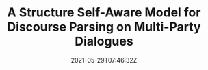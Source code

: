 ---
title: "A Structure Self-Aware Model for Discourse Parsing on Multi-Party Dialogues"
authors:
- Ante Wang
- Linfeng Song
- Hui Jiang
- Shaopeng Lai
- Junfeng Yao
- Min Zhang
- Jinsong Su
author_notes:
- "共同一作"
- "共同一作"
- 
- 
- 
- 
- "通讯作者"
date: "2021-05-29T07:46:32Z"
publishDate: "2025-05-29T07:46:32Z"
publication_types: [文本生成]
publication: "**In Proc. of IJCAI 2021.** (CCF-A类)"
---